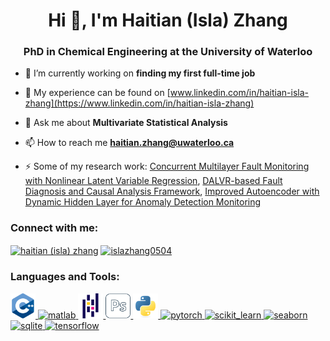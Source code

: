 <h1 align="center">Hi 👋, I'm Haitian (Isla) Zhang</h1>
<h3 align="center">PhD in Chemical Engineering at the University of Waterloo</h3>

- 🔭 I’m currently working on **finding my first full-time job**

- 📝 My experience can be found on [www.linkedin.com/in/haitian-isla-zhang](https://www.linkedin.com/in/haitian-isla-zhang)

- 💬 Ask me about **Multivariate Statistical Analysis**

- 📫 How to reach me **haitian.zhang@uwaterloo.ca**

- ⚡ Some of my research work: [Concurrent Multilayer Fault Monitoring with Nonlinear Latent Variable Regression](https://github.com/ISLAUW/Concurrent-Multilayer-Fault-Monitoring-with-Nonlinear-Latent-Variable-Regression), [DALVR-based Fault Diagnosis and Causal Analysis Framework](https://github.com/ISLAUW/DALVR-based-Fault-Diagnosis-and-Causal-Analysis-Framework), [Improved Autoencoder with Dynamic Hidden Layer for Anomaly Detection Monitoring](https://github.com/ISLAUW/Improved-Autoencoder-with-Dynamic-Hidden-Layer-for-Anomaly-Detection-Monitoring)

<h3 align="left">Connect with me:</h3>
<p align="left">
<a href="https://linkedin.com/in/haitian (isla) zhang" target="blank"><img align="center" src="https://raw.githubusercontent.com/rahuldkjain/github-profile-readme-generator/master/src/images/icons/Social/linked-in-alt.svg" alt="haitian (isla) zhang" height="30" width="40" /></a>
<a href="https://instagram.com/islazhang0504" target="blank"><img align="center" src="https://raw.githubusercontent.com/rahuldkjain/github-profile-readme-generator/master/src/images/icons/Social/instagram.svg" alt="islazhang0504" height="30" width="40" /></a>
</p>

<h3 align="left">Languages and Tools:</h3>
<p align="left"> <a href="https://www.w3schools.com/cpp/" target="_blank" rel="noreferrer"> <img src="https://raw.githubusercontent.com/devicons/devicon/master/icons/cplusplus/cplusplus-original.svg" alt="cplusplus" width="40" height="40"/> </a> <a href="https://www.mathworks.com/" target="_blank" rel="noreferrer"> <img src="https://upload.wikimedia.org/wikipedia/commons/2/21/Matlab_Logo.png" alt="matlab" width="40" height="40"/> </a> <a href="https://pandas.pydata.org/" target="_blank" rel="noreferrer"> <img src="https://raw.githubusercontent.com/devicons/devicon/2ae2a900d2f041da66e950e4d48052658d850630/icons/pandas/pandas-original.svg" alt="pandas" width="40" height="40"/> </a> <a href="https://www.photoshop.com/en" target="_blank" rel="noreferrer"> <img src="https://raw.githubusercontent.com/devicons/devicon/master/icons/photoshop/photoshop-line.svg" alt="photoshop" width="40" height="40"/> </a> <a href="https://www.python.org" target="_blank" rel="noreferrer"> <img src="https://raw.githubusercontent.com/devicons/devicon/master/icons/python/python-original.svg" alt="python" width="40" height="40"/> </a> <a href="https://pytorch.org/" target="_blank" rel="noreferrer"> <img src="https://www.vectorlogo.zone/logos/pytorch/pytorch-icon.svg" alt="pytorch" width="40" height="40"/> </a> <a href="https://scikit-learn.org/" target="_blank" rel="noreferrer"> <img src="https://upload.wikimedia.org/wikipedia/commons/0/05/Scikit_learn_logo_small.svg" alt="scikit_learn" width="40" height="40"/> </a> <a href="https://seaborn.pydata.org/" target="_blank" rel="noreferrer"> <img src="https://seaborn.pydata.org/_images/logo-mark-lightbg.svg" alt="seaborn" width="40" height="40"/> </a> <a href="https://www.sqlite.org/" target="_blank" rel="noreferrer"> <img src="https://www.vectorlogo.zone/logos/sqlite/sqlite-icon.svg" alt="sqlite" width="40" height="40"/> </a> <a href="https://www.tensorflow.org" target="_blank" rel="noreferrer"> <img src="https://www.vectorlogo.zone/logos/tensorflow/tensorflow-icon.svg" alt="tensorflow" width="40" height="40"/> </a> </p>
